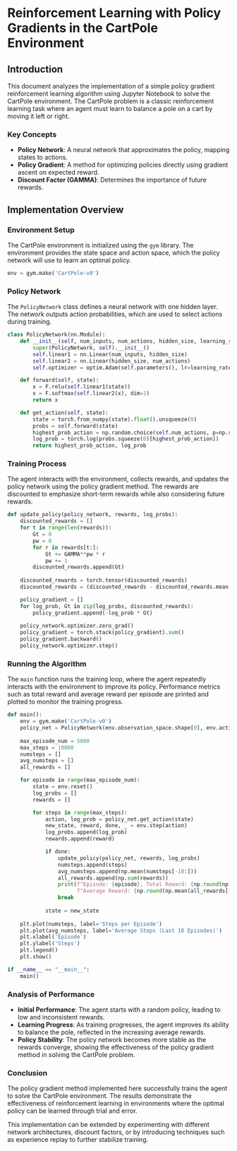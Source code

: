 
# Reinforcement Learning with Policy Gradients in the CartPole Environment

## Introduction

This document analyzes the implementation of a simple policy gradient reinforcement learning algorithm using Jupyter Notebook to solve the CartPole environment. The CartPole problem is a classic reinforcement learning task where an agent must learn to balance a pole on a cart by moving it left or right.

### Key Concepts

- **Policy Network**: A neural network that approximates the policy, mapping states to actions.
- **Policy Gradient**: A method for optimizing policies directly using gradient ascent on expected reward.
- **Discount Factor (GAMMA)**: Determines the importance of future rewards.

## Implementation Overview

### Environment Setup

The CartPole environment is initialized using the `gym` library. The environment provides the state space and action space, which the policy network will use to learn an optimal policy.

```python
env = gym.make('CartPole-v0')
```

### Policy Network

The `PolicyNetwork` class defines a neural network with one hidden layer. The network outputs action probabilities, which are used to select actions during training.

```python
class PolicyNetwork(nn.Module):
    def __init__(self, num_inputs, num_actions, hidden_size, learning_rate=3e-4):
        super(PolicyNetwork, self).__init__()
        self.linear1 = nn.Linear(num_inputs, hidden_size)
        self.linear2 = nn.Linear(hidden_size, num_actions)
        self.optimizer = optim.Adam(self.parameters(), lr=learning_rate)

    def forward(self, state):
        x = F.relu(self.linear1(state))
        x = F.softmax(self.linear2(x), dim=1)
        return x 

    def get_action(self, state):
        state = torch.from_numpy(state).float().unsqueeze(0)
        probs = self.forward(state)
        highest_prob_action = np.random.choice(self.num_actions, p=np.squeeze(probs.detach().numpy()))
        log_prob = torch.log(probs.squeeze(0)[highest_prob_action])
        return highest_prob_action, log_prob
```

### Training Process

The agent interacts with the environment, collects rewards, and updates the policy network using the policy gradient method. The rewards are discounted to emphasize short-term rewards while also considering future rewards.

```python
def update_policy(policy_network, rewards, log_probs):
    discounted_rewards = []
    for t in range(len(rewards)):
        Gt = 0 
        pw = 0
        for r in rewards[t:]:
            Gt += GAMMA**pw * r
            pw += 1
        discounted_rewards.append(Gt)
        
    discounted_rewards = torch.tensor(discounted_rewards)
    discounted_rewards = (discounted_rewards - discounted_rewards.mean()) / (discounted_rewards.std() + 1e-9)  # Normalize discounted rewards

    policy_gradient = []
    for log_prob, Gt in zip(log_probs, discounted_rewards):
        policy_gradient.append(-log_prob * Gt)
    
    policy_network.optimizer.zero_grad()
    policy_gradient = torch.stack(policy_gradient).sum()
    policy_gradient.backward()
    policy_network.optimizer.step()
```

### Running the Algorithm

The `main` function runs the training loop, where the agent repeatedly interacts with the environment to improve its policy. Performance metrics such as total reward and average reward per episode are printed and plotted to monitor the training progress.

```python
def main():
    env = gym.make('CartPole-v0')
    policy_net = PolicyNetwork(env.observation_space.shape[0], env.action_space.n, 128)
    
    max_episode_num = 5000
    max_steps = 10000
    numsteps = []
    avg_numsteps = []
    all_rewards = []

    for episode in range(max_episode_num):
        state = env.reset()
        log_probs = []
        rewards = []

        for steps in range(max_steps):
            action, log_prob = policy_net.get_action(state)
            new_state, reward, done, _ = env.step(action)
            log_probs.append(log_prob)
            rewards.append(reward)

            if done:
                update_policy(policy_net, rewards, log_probs)
                numsteps.append(steps)
                avg_numsteps.append(np.mean(numsteps[-10:]))
                all_rewards.append(np.sum(rewards))
                print(f"Episode: {episode}, Total Reward: {np.round(np.sum(rewards), decimals=3)}, "
                      f"Average Reward: {np.round(np.mean(all_rewards[-10:]), decimals=3)}, Length: {steps}")
                break
            
            state = new_state
        
    plt.plot(numsteps, label='Steps per Episode')
    plt.plot(avg_numsteps, label='Average Steps (Last 10 Episodes)')
    plt.xlabel('Episode')
    plt.ylabel('Steps')
    plt.legend()
    plt.show()

if __name__ == "__main__":
    main()
```

### Analysis of Performance

- **Initial Performance**: The agent starts with a random policy, leading to low and inconsistent rewards.
- **Learning Progress**: As training progresses, the agent improves its ability to balance the pole, reflected in the increasing average rewards.
- **Policy Stability**: The policy network becomes more stable as the rewards converge, showing the effectiveness of the policy gradient method in solving the CartPole problem.

### Conclusion

The policy gradient method implemented here successfully trains the agent to solve the CartPole environment. The results demonstrate the effectiveness of reinforcement learning in environments where the optimal policy can be learned through trial and error.

This implementation can be extended by experimenting with different network architectures, discount factors, or by introducing techniques such as experience replay to further stabilize training.
